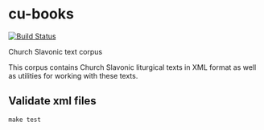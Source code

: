 # cu-books

[![Build Status](https://travis-ci.org/slavonic/cu-books.svg?branch=master)](https://travis-ci.org/slavonic/cu-books)

Church Slavonic text corpus

This corpus contains Church Slavonic liturgical texts in XML format
as well as utilities for working with these texts.

## Validate xml files
```
make test
```

